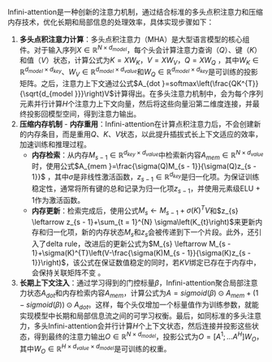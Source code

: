 Infini-attention是一种创新的注意力机制，通过结合标准的多头点积注意力和压缩内存技术，优化长期和局部信息的处理效率，具体实现步骤如下： 
1. **多头点积注意力计算**：多头点积注意力（MHA）是大型语言模型的核心组件。对于输入序列$X \in \mathbb{R}^{N × d_{model}}$，每个头会计算注意力查询（$Q$）、键（$K$）和值（$V$）状态，计算公式为$K = XW_{K}$，$V = XW_{V}$，$Q = XW_{Q}$ ，其中$W_{K} \in \mathbb{R}^{d_{model } × d_{key}}$、$W_{V} \in \mathbb{R}^{d_{model } × d_{value}}$和$W_{Q} \in \mathbb{R}^{d_{model } × d_{key}}$是可训练的投影矩阵。之后，注意力上下文通过公式$A_{dot }=softmax\left(\frac{QK^{T}}{\sqrt{d_{model }}}\right)V$计算得出。在多头注意力机制中，会为每个序列元素并行计算$H$个注意力上下文向量，然后将这些向量沿第二维度连接，并最终投影回模型空间，得到注意力输出。 
2. **压缩内存机制** - **内存重用**：Infini-attention在计算点积注意力后，不会创建新的内存条目，而是重用$Q$、$K$、$V$状态，以此提升插拔式长上下文适应的效率，加速训练和推理过程。 
	- **内存检索**：从内存$M_{s - 1} \in \mathbb{R}^{d_{key} × d_{value}}$中检索新内容$A_{mem } \in \mathbb{R}^{N × d_{value}}$时，使用公式$A_{mem }=\frac{\sigma(Q)M_{s - 1}}{\sigma(Q)z_{s - 1}}$ ，其中$\sigma$是非线性激活函数，$z_{s - 1} \in \mathbb{R}^{d_{key}}$是归一化项。为保证训练稳定性，通常将所有键的总和记录为归一化项$z_{s - 1}$，并使用元素级ELU + 1作为激活函数。
	- **内存更新**：检索完成后，使用公式$M_{s} \leftarrow M_{s - 1}+\sigma(K)^{T}V$和$z_{s} \leftarrow z_{s - 1}+\sum_{t = 1}^{N} \sigma\left(K_{t}\right)$来更新内存和归一化项，新的内存状态$M_{s}$和$z_{s}$会被传递到下一个片段。此外，还引入了delta rule，改进后的更新公式为$M_{s} \leftarrow M_{s - 1}+\sigma(K)^{T}\left(V-\frac{\sigma(K)M_{s - 1}}{\sigma(K)z_{s - 1}}\right)$，该公式在保证数值稳定的同时，若$KV$绑定已存在于内存中，会保持关联矩阵不变 。 
3. **长期上下文注入**：通过学习得到的门控标量$\beta$，Infini-attention聚合局部注意力状态$A_{dot }$和内存检索内容$A_{mem }$，计算公式为$A = sigmoid(\beta) \odot A_{mem }+(1 - sigmoid(\beta)) \odot A_{dot }$。这样，每个头仅增加一个标量值作为训练参数，就能实现模型中长期和局部信息流之间的可学习权衡。最后，如同标准的多头注意力，多头Infini-attention会并行计算$H$个上下文状态，然后连接并投影这些状态，得到最终的注意力输出$O \in \mathbb{R}^{N × d_{model}}$，投影公式为$O=[A^{1};... A^{H}]W_{O}$，其中$W_{O} \in \mathbb{R}^{H × d_{value } × d_{model}}$是可训练的权重。